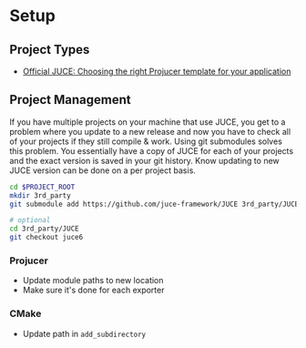 # Setup

## Project Types

- [Official JUCE: Choosing the right Projucer template for your application ](https://docs.juce.com/master/tutorial_choosing_projucer_template.html)

## Project Management

If you have multiple projects on your machine that use JUCE, you get to a problem where you update to a new release and now you have to check all of your projects if they still compile & work. Using git submodules solves this problem. You essentially have a copy of JUCE for each of your projects and the exact version is saved in your git history. Know updating to new JUCE version can be done on a per project basis.

```sh
cd $PROJECT_ROOT
mkdir 3rd_party
git submodule add https://github.com/juce-framework/JUCE 3rd_party/JUCE

# optional
cd 3rd_party/JUCE
git checkout juce6
```

### Projucer

- Update module paths to new location
- Make sure it's done for each exporter

### CMake

- Update path in `add_subdirectory`
